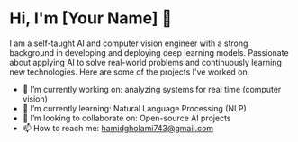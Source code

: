 # Hi, I'm [Your Name] 👋

I am a self-taught AI and computer vision engineer with a strong background in developing and deploying deep learning models. Passionate about applying AI to solve real-world problems and continuously learning new technologies. Here are some of the projects I've worked on.

- 🔭 I’m currently working on: analyzing systems for real time (computer vision)
- 🌱 I’m currently learning: Natural Language Processing (NLP)
- 👯 I’m looking to collaborate on: Open-source AI projects
- 📫 How to reach me: hamidgholami743@gmail.com

